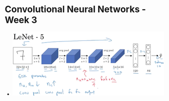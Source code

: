 # Convolutional Neural Networks - Week 3

- ![img](https://github.com/chriseal/deep_learning_ai/blob/master/4_ConvolutionalNeuralNetworks/week2/4wk2_LeNet.png)